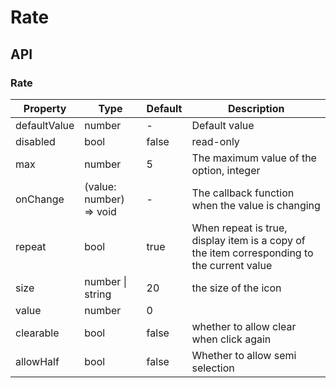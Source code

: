# Rate

<example />

## API

### Rate

| Property     | Type             | Default | Description                                                                                |
| ------------ | ---------------- | ------- | ------------------------------------------------------------------------------------------ |
| defaultValue | number           |   -      | Default value                                                                              |
| disabled     | bool             | false   | read-only                                                                                  |
| max          | number           | 5       | The maximum value of the option, integer                                                   |
| onChange     | (value: number) => void      |     -    | The callback function when the value is changing                                           |
| repeat       | bool             | true    | When repeat is true, display item is a copy of the item corresponding to the current value |
| size         | number \| string | 20      | the size of the icon                                                                       |
| value        | number           | 0       |                                                                                            |
| clearable    | bool             | false   | whether to allow clear when click again                                                    |
| allowHalf    | bool             | false   | Whether to allow semi selection                                                            |
